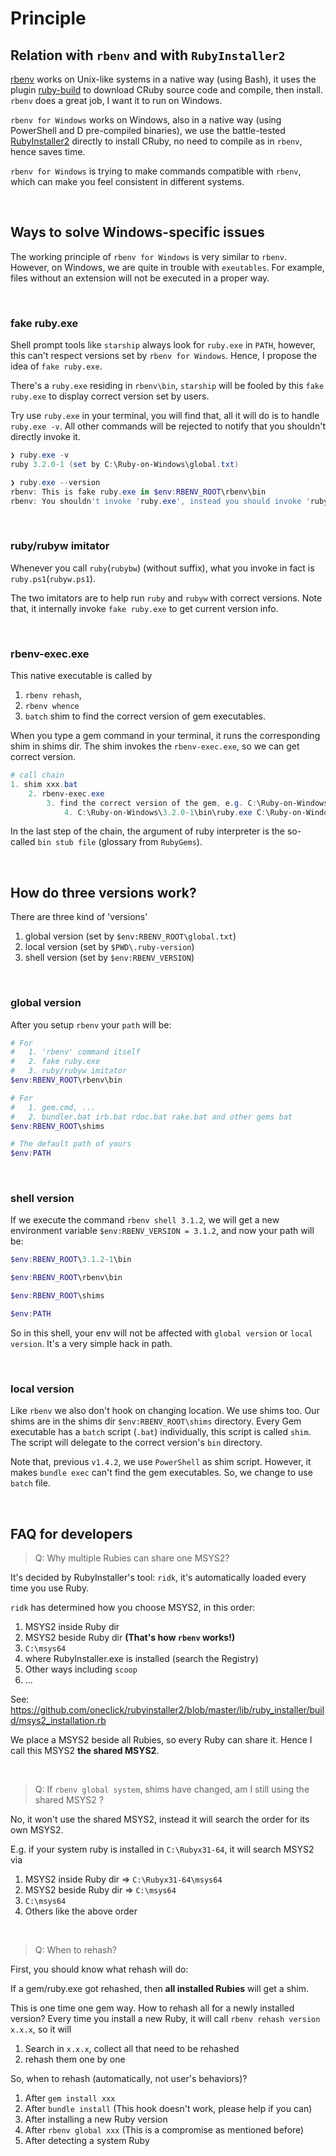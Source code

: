 # Principle

## Relation with `rbenv` and with `RubyInstaller2`

[rbenv](https://github.com/rbenv/rbenv) works on Unix-like systems in a native way (using Bash), it uses the plugin [ruby-build](https://github.com/rbenv/ruby-build) to download CRuby source code and compile, then install. `rbenv` does a great job, I want it to run on Windows.

`rbenv for Windows` works on Windows, also in a native way (using PowerShell and D pre-compiled binaries), we use the battle-tested [RubyInstaller2](https://github.com/oneclick/rubyinstaller2) directly to install CRuby, no need to compile as in `rbenv`, hence saves time.

`rbenv for Windows` is trying to make commands compatible with `rbenv`, which can make you feel consistent in different systems.

<br>

## Ways to solve Windows-specific issues

The working principle of `rbenv for Windows` is very similar to `rbenv`. However, on Windows, we are quite in trouble with `exeutables`. For example, files without an extension will not be executed in a proper way.

<br>

### fake ruby.exe

Shell prompt tools like `starship` always look for `ruby.exe` in `PATH`, however, this can't respect versions set by `rbenv for Windows`. Hence, I propose the idea of `fake ruby.exe`.

There's a `ruby.exe` residing in `rbenv\bin`, `starship` will be fooled by this `fake ruby.exe` to display correct version set by users.

Try use `ruby.exe` in your terminal, you will find that, all it will do is to handle `ruby.exe -v`. All other commands will be rejected to notify that you shouldn't directly invoke it.

```PowerShell
❯ ruby.exe -v
ruby 3.2.0-1 (set by C:\Ruby-on-Windows\global.txt)

❯ ruby.exe --version
rbenv: This is fake ruby.exe in $env:RBENV_ROOT\rbenv\bin
rbenv: You shouldn't invoke 'ruby.exe', instead you should invoke 'ruby'
```

<br>

### ruby/rubyw imitator

Whenever you call `ruby`(`rubybw`) (without suffix), what you invoke in fact is `ruby.ps1`(`rubyw.ps1`).

The two imitators are to help run `ruby` and `rubyw` with correct versions. Note that, it internally invoke `fake ruby.exe` to get current version info.

<br>

### rbenv-exec.exe

This native executable is called by
1. `rbenv rehash`,
2. `rbenv whence`
3. `batch` shim to find the correct version of gem executables.

When you type a gem command in your terminal, it runs the corresponding shim in shims dir. The shim invokes the `rbenv-exec.exe`, so we can get correct version.

```PowerShell
# call chain
1. shim xxx.bat
    2. rbenv-exec.exe
        3. find the correct version of the gem, e.g. C:\Ruby-on-Windows\3.2.0-1\bin\cr.bat
            4. C:\Ruby-on-Windows\3.2.0-1\bin\ruby.exe C:\Ruby-on-Windows\3.2.0-1\bin\cr
```

In the last step of the chain, the argument of ruby interpreter is the so-called `bin stub file` (glossary from `RubyGems`).

<br>

## How do three versions work?

There are three kind of 'versions'
1. global version (set by `$env:RBENV_ROOT\global.txt`)
2. local version  (set by `$PWD\.ruby-version`)
3. shell version (set by `$env:RBENV_VERSION`)

<br>

### global version

After you setup `rbenv` your `path` will be:
```PowerShell
# For
#   1. 'rbenv' command itself
#   2. fake ruby.exe
#   3. ruby/rubyw imitator
$env:RBENV_ROOT\rbenv\bin

# For
#   1. gem.cmd, ...
#   2. bundler.bat irb.bat rdoc.bat rake.bat and other gems bat
$env:RBENV_ROOT\shims

# The default path of yours
$env:PATH
```

<br>

### shell version

If we execute the command `rbenv shell 3.1.2`, we will get a new environment variable `$env:RBENV_VERSION = 3.1.2`, and now your path will be:

```PowerShell
$env:RBENV_ROOT\3.1.2-1\bin

$env:RBENV_ROOT\rbenv\bin

$env:RBENV_ROOT\shims

$env:PATH
```

So in this shell, your env will not be affected with `global version` or `local version`. It's a very simple hack in path.

<br>

### local version

Like `rbenv` we also don't hook on changing location. We use shims too. Our shims are in the shims dir `$env:RBENV_ROOT\shims` directory. Every Gem executable has a `batch` script (`.bat`) individually, this script is called `shim`. The script will delegate to the correct version's `bin` directory.

Note that, previous `v1.4.2`, we use `PowerShell` as shim script. However, it makes `bundle exec` can't find the gem executables. So, we change to use `batch` file.

<br>

<a id="FAQforDevs"> </a>
## FAQ for developers

> Q: Why multiple Rubies can share one MSYS2?

It's decided by RubyInstaller's tool: `ridk`, it's automatically loaded every time you use Ruby.

`ridk` has determined how you choose MSYS2, in this order:

1. MSYS2 inside Ruby dir
2. MSYS2 beside Ruby dir **(That's how `rbenv` works!)**
3. `C:\msys64`
4. where RubyInstaller.exe is installed (search the Registry)
5. Other ways including `scoop`
6. ...

See: https://github.com/oneclick/rubyinstaller2/blob/master/lib/ruby_installer/build/msys2_installation.rb

We place a MSYS2 beside all Rubies, so every Ruby can share it. Hence I call this MSYS2 **the shared MSYS2**.

<br>

> Q: If `rbenv global system`, shims have changed, am I still using the shared MSYS2 ?

No, it won't use the shared MSYS2, instead it will search the order for its own MSYS2.

E.g. if your system ruby is installed in `C:\Rubyx31-64`, it will search MSYS2 via

1. MSYS2 inside Ruby dir => `C:\Rubyx31-64\msys64`
2. MSYS2 beside Ruby dir => `C:\msys64`
3. `C:\msys64`
4. Others like the above order

<br>

> Q: When to rehash?

First, you should know what rehash will do:

If a gem/ruby.exe got rehashed, then **all installed Rubies** will get a shim.

This is one time one gem way. How to rehash all for a newly installed version? Every time you install a new Ruby, it will call `rbenv rehash version x.x.x`, so it will

1. Search in `x.x.x`, collect all that need to be rehashed
2. rehash them one by one

So, when to rehash (automatically, not user's behaviors)?

1. After `gem install xxx`
2. After `bundle install` (This hook doesn't work, please help if you can)
3. After installing a new Ruby version
4. After `rbenv global xxx` (This is a compromise as mentioned before)
5. After detecting a system Ruby

<br>
